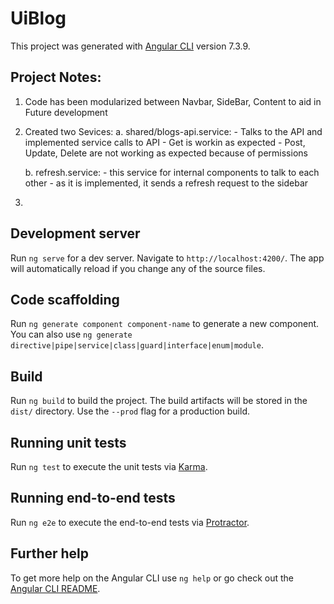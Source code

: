 # UiBlog

This project was generated with [Angular CLI](https://github.com/angular/angular-cli) version 7.3.9.


## Project Notes:

1. Code has been modularized between Navbar, SideBar, Content to aid in Future development
2. Created two Sevices: 
    a. shared/blogs-api.service:
        - Talks to the API and implemented service calls to API
        - Get is workin as expected
        - Post, Update, Delete are not working as expected because of permissions                        

    b. refresh.service:
        - this service for internal components to talk to each other
        - as it is implemented, it sends a refresh request to the sidebar

3. 


## Development server

Run `ng serve` for a dev server. Navigate to `http://localhost:4200/`. The app will automatically reload if you change any of the source files.

## Code scaffolding

Run `ng generate component component-name` to generate a new component. You can also use `ng generate directive|pipe|service|class|guard|interface|enum|module`.

## Build

Run `ng build` to build the project. The build artifacts will be stored in the `dist/` directory. Use the `--prod` flag for a production build.

## Running unit tests

Run `ng test` to execute the unit tests via [Karma](https://karma-runner.github.io).

## Running end-to-end tests

Run `ng e2e` to execute the end-to-end tests via [Protractor](http://www.protractortest.org/).

## Further help

To get more help on the Angular CLI use `ng help` or go check out the [Angular CLI README](https://github.com/angular/angular-cli/blob/master/README.md).



